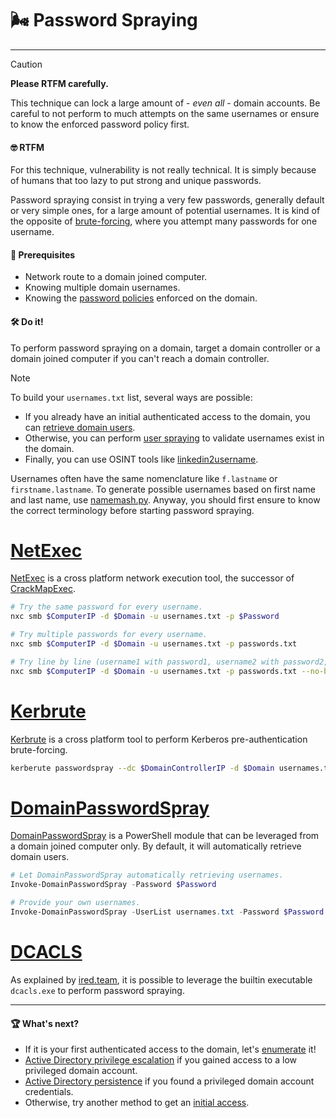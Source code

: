 # 🌬️ Password Spraying
---

> [!CAUTION]
> **Please RTFM carefully.**
>
> This technique can lock a large amount of - *even all* - domain accounts. Be careful to not perform to much attempts on the same usernames or ensure to know the enforced password policy first.

#### 🤓 RTFM

For this technique, vulnerability is not really technical. It is simply because of humans that too lazy to put strong and unique passwords.

Password spraying consist in trying a very few passwords, generally default or very simple ones, for a large amount of potential usernames. It is kind of the opposite of [brute-forcing](/docs/active-directory/initial-access/brute-force.html), where you attempt many passwords for one username.

#### 📝 Prerequisites

- Network route to a domain joined computer.
- Knowing multiple domain usernames.
- Knowing the [password policies](/docs/active-directory/enumeration/password-policies.html) enforced on the domain.

#### 🛠️ Do it!

To perform password spraying on a domain, target a domain controller or a domain joined computer if you can't reach a domain controller.

> [!NOTE]
> To build your `usernames.txt` list, several ways are possible:
> - If you already have an initial authenticated access to the domain, you can [retrieve domain users](/docs/active-directory/enumeration/users.html).
> - Otherwise, you can perform [user spraying](/docs/active-directory/recon/user-spraying.html) to validate usernames exist in the domain. 
> - Finally, you can use OSINT tools like [linkedin2username](https://github.com/initstring/linkedin2username).
>
> Usernames often have the same nomenclature like `f.lastname` or `firstname.lastname`. To generate possible usernames based on first name and last name, use [namemash.py](https://gist.github.com/superkojiman/11076951). Anyway, you should first ensure to know the correct terminology before starting password spraying. 

# [NetExec](#tab/netexec)

[NetExec](https://github.com/Pennyw0rth/NetExec) is a cross platform network execution tool, the successor of [CrackMapExec](https://github.com/byt3bl33d3r/CrackMapExec).

```bash
# Try the same password for every username.
nxc smb $ComputerIP -d $Domain -u usernames.txt -p $Password

# Try multiple passwords for every username.
nxc smb $ComputerIP -d $Domain -u usernames.txt -p passwords.txt

# Try line by line (username1 with password1, username2 with password2, etc.).
nxc smb $ComputerIP -d $Domain -u usernames.txt -p passwords.txt --no-bruteforce
```

# [Kerbrute](#tab/kerbrute)

[Kerbrute](https://github.com/ropnop/kerbrute) is a cross platform tool to perform Kerberos pre-authentication brute-forcing.

```bash
kerberute passwordspray --dc $DomainControllerIP -d $Domain usernames.txt $Password
```

# [DomainPasswordSpray](#tab/domainpasswordspray)

[DomainPasswordSpray](https://github.com/dafthack/DomainPasswordSpray) is a PowerShell module that can be leveraged from a domain joined computer only. By default, it will automatically retrieve domain users.

```powershell
# Let DomainPasswordSpray automatically retrieving usernames.
Invoke-DomainPasswordSpray -Password $Password

# Provide your own usernames.
Invoke-DomainPasswordSpray -UserList usernames.txt -Password $Password
```

# [DCACLS](#tab/dcacls)

As explained by [ired.team](https://www.ired.team/offensive-security-experiments/active-directory-kerberos-abuse/active-directory-password-spraying#spraying-using-dsacls), it is possible to leverage the builtin executable `dcacls.exe` to perform password spraying.

---

#### 🏆 What's next?

- If it is your first authenticated access to the domain, let's [enumerate](/docs/active-directory/methodology.html#-enumeration) it!
- [Active Directory privilege escalation](/docs/active-directory/methodology.html#-privilege-escalation) if you gained access to a low privileged domain account.
- [Active Directory persistence](/docs/active-directory/methodology.html#-persistence) if you found a privileged domain account credentials.
- Otherwise, try another method to get an [initial access](/docs/active-directory/methodology.html#-initial-access).